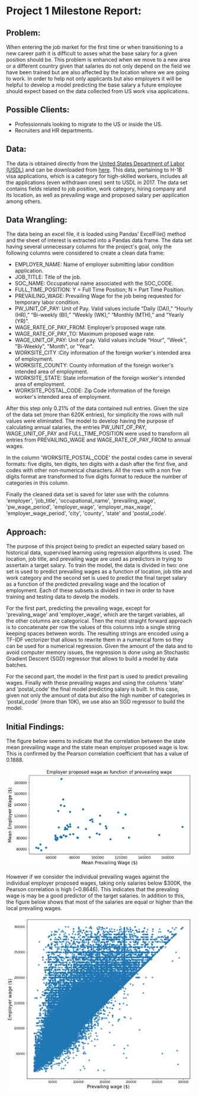 # Project 1 Milestone Report: 

## Problem:
When entering the job market for the first time or when transitioning to a new career path it is difficult to asses what the base salary for a given position should be. This problem is enhanced when we move to a new area or a different country given that salaries do not only depend on the field we have been trained but are also affected by the location where we are going to work. In order to help not only applicants but also employers it will be helpful to develop a model predicting the base salary a future employee should expect based on the data collected from US work visa applications.

## Possible Clients:
* Professionnals looking to migrate to the US or inside the US.
* Recruiters and HR departments.

## Data:
The data is obtained directly from the [United States Department of Labor (USDL)](https://www.foreignlaborcert.doleta.gov/performancedata.cfm) and can be downloaded from [here](https://www.foreignlaborcert.doleta.gov/pdf/PerformanceData/2017/H-1B_Disclosure_Data_FY17.xlsx). This data, pertaining to H-1B visa applications, which is a category for high-skilled workers, includes all the applications (even withdrawn ones) sent to USDL in 2017. The data set contains fields related to job position, work category, hiring company and its location, as well as prevailing wage and proposed salary per application among others.

## Data Wrangling:
The data being an excel file, it is loaded using Pandas’ ExcelFile() method and the sheet of interest is extracted into a Pandas data frame. The data set having several unnecessary columns for the project's goal, only the following columns were considered to create a clean data frame:
- EMPLOYER_NAME: Name of employer submitting labor condition application.
- JOB_TITLE: Title of the job.
- SOC_NAME: Occupational name associated with the SOC_CODE.
- FULL_TIME_POSITION: Y = Full Time Position; N = Part Time Position.
- PREVAILING_WAGE: Prevailing Wage for the job being requested for temporary labor condition.
- PW_UNIT_OF_PAY: Unit of Pay. Valid values include “Daily (DAI),” “Hourly (HR),” “Bi-weekly (BI),” “Weekly (WK),” “Monthly (MTH),” and “Yearly (YR)”.
- WAGE_RATE_OF_PAY_FROM: Employer’s proposed wage rate.
- WAGE_RATE_OF_PAY_TO: Maximum proposed wage rate.
- WAGE_UNIT_OF_PAY: Unit of pay. Valid values include “Hour", "Week", "Bi-Weekly", "Month",
or "Year".
- WORKSITE_CITY :City information of the foreign worker's intended area of employment.
- WORKSITE_COUNTY: County information of the foreign worker's intended area of employment.
- WORKSITE_STATE: State information of the foreign worker's intended area of employment.
- WORKSITE_POSTAL_CODE:  Zip Code information of the foreign worker's intended area of employment.

After this step only 0.21% of the data contained null entries. Given the size of the data set (more than 620K entries), for simplicity the rows with null values were eliminated. The model to develop having the purpose of calculating annual salaries, the entries PW_UNIT_OF_PAY, WAGE_UNIT_OF_PAY and FULL_TIME_POSITION were used to transform all entries from PREVAILING_WAGE and WAGE_RATE_OF_PAY_FROM to annual wages.

In the column 'WORKSITE_POSTAL_CODE' the postal codes came in several formats: five digits, ten digits, ten digits with a dash after the first five, and codes with other non-numerical characters. All the rows with a non five digits format are transformed to five digits format to reduce the number of categories in this column.

Finally the cleaned data set is saved for later use with the columns 'employer',	'job_title', 'occupational_name',	'prevailing_wage',	'pw_wage_period',	'employer_wage',	'employer_max_wage',	'employer_wage_period',	'city',	'county',	'state' and	'postal_code'.

## Approach:
The purpose of this project being to predict an expected salary based on historical data, supervised learning using regression algorithms is used. The location, job title, and prevailing wage are used as predictors in trying to assertain a target salary. To train the model, the data is divided in two: one set is used to predict prevailing wages as a function of location, job title and work category and the second set is used to predict the final target salary as a function of the predicted prevailing wage and the location of employment. Each of these subsets is divided in two in order to have training and testing data to develp the models.

For the first part, predicting the prevailing wage, except for 'prevaling_wage' and 'employer_wage', which are the target variables, all the other columns are categorical. Then the most straight forward approach is to concatenate per row the values of this columns into a single string keeping spaces between words. The resulting strings are encoded using a TF-IDF vectorizer that allows to rewrite them in a numerical form so they can be used for a numerical regression. Given the amount of the data and to avoid computer memory issues, the regression is done using an Stochastic Gradient Descent (SGD) regressor that allows to build a model by data batches.

For the second part, the model in the first part is used to predict prevailing wages. Finally with these prevailing wages and  using the columns 'state' and 'postal_code' the final model predicting salary is built. In this case, given not only the amount of data but also the high number of categories in 'postal_code' (more than 10K), we use also an SGD regressor to build the model.

## Initial Findings:
The figure below seems to indicate that the correlation between the state mean prevailing wage and the state mean employer proposed wage is low. This is confirmed by the Pearson correlation coefficient that has a value of 0.1888.

![](./Figures/scatter_employer_wage_prevailing_wage.png)

However if we consider the individual prevailing wages against the individual employer proposed wages, taking only salaries below $300K, the Pearson correlation is high (~0.8646). This indicates that the prevaling wage is may be a good predictor of the target salaries. In addition to this, the figure below shows that most of the salaries are equal or higher than the local prevailing wages.

![](./Figures/em_wage-pr_wage.png)

